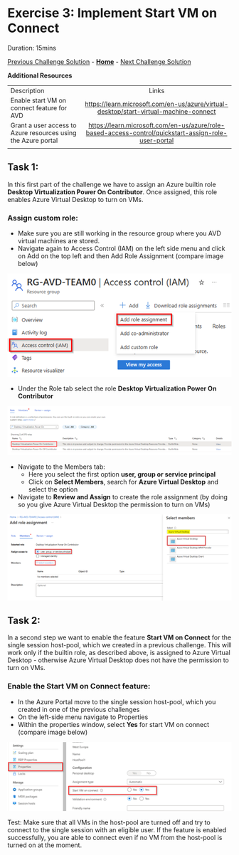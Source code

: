 # Exercise 3: Implement Start VM on Connect

Duration: 15mins


[Previous Challenge Solution](./02-Create-a-custom-golden-image-solution.md) - **[Home](../Readme.md)** - [Next Challenge Solution](./04-multi-session-Hostpools-solution.md)

**Additional Resources**

  |              |            |  
|----------|:-------------:|
| Description | Links |
|Enable start VM on connect feature for AVD  |  https://learn.microsoft.com/en-us/azure/virtual-desktop/start-virtual-machine-connect   | 
| Grant a user access to Azure resources using the Azure portal | https://learn.microsoft.com/en-us/azure/role-based-access-control/quickstart-assign-role-user-portal |
  |              |            | 



## Task 1:

In this first part of the challenge we have to assign an Azure builtin role **Desktop Virtualization Power On Contributor**. Once assigned, this role enables Azure Virtual Desktop to turn on VMs.

### Assign custom role:

- Make sure you are still working in the resource group where you AVD virtual machines are stored.
- Navigate again to Access Control (IAM) on the left side menu and click on Add on the top left and then Add Role Assignment (compare image below)

![Assign Custom Role](../Images/03-startvmonconnect-rbac-assignment-0.png)

- Under the Role tab select the role **Desktop Virtualization Power On Contributor**

![Assign Custom Role](../Images/04-assign_role_2.png)

- Navigate to the Members tab:
  - Here you select the first option **user, group or service principal** 
  - Click on **Select Members**, search for **Azure Virtual Desktop** and select the option
- Navigate to **Review and Assign** to create the role assignment (by doing so you give Azure Virtual Desktop the permission to turn on VMs) 

![Assign Custom Role](../Images/03-startvmonconnect-rbac-assignment-1.png)
 
## Task 2:

In a second step we want to enable the feature **Start VM on Connect** for the single session host-pool, which we created in a previous challenge. This will work only if the builtin role, as described above, is assigned to Azure Virtual Desktop - otherwise Azure Virtual Desktop does not have the permission to turn on VMs. 

### Enable the Start VM on Connect feature: 

- In the Azure Portal move to the single session host-pool, which you created in one of the previous challenges
- On the left-side menu navigate to Properties
- Within the properties window, select **Yes** for start VM on connect (compare image below) 

![Start VM on connect feature](../Images/04-enable_feature_1.png)

Test: Make sure that all VMs in the host-pool are turned off and try to connect to the single session with an eligible user. If the feature is enabled successfully, you are able to connect even if no VM from the host-pool is turned on at the moment. 
